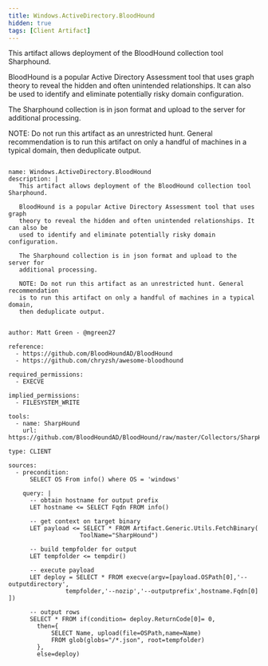 ```yaml
---
title: Windows.ActiveDirectory.BloodHound
hidden: true
tags: [Client Artifact]
---
```


This artifact allows deployment of the BloodHound collection tool Sharphound.

BloodHound is a popular Active Directory Assessment tool that uses graph
theory to reveal the hidden and often unintended relationships. It can also be
used to identify and eliminate potentially risky domain configuration.

The Sharphound collection is in json format and upload to the server for
additional processing.

NOTE: Do not run this artifact as an unrestricted hunt. General recommendation
is to run this artifact on only a handful of machines in a typical domain,
then deduplicate output.


<pre><code class="language-yaml">
name: Windows.ActiveDirectory.BloodHound
description: |
   This artifact allows deployment of the BloodHound collection tool Sharphound.

   BloodHound is a popular Active Directory Assessment tool that uses graph
   theory to reveal the hidden and often unintended relationships. It can also be
   used to identify and eliminate potentially risky domain configuration.

   The Sharphound collection is in json format and upload to the server for
   additional processing.

   NOTE: Do not run this artifact as an unrestricted hunt. General recommendation
   is to run this artifact on only a handful of machines in a typical domain,
   then deduplicate output.


author: Matt Green - @mgreen27

reference:
  - https://github.com/BloodHoundAD/BloodHound
  - https://github.com/chryzsh/awesome-bloodhound

required_permissions:
  - EXECVE

implied_permissions:
  - FILESYSTEM_WRITE

tools:
  - name: SharpHound
    url: https://github.com/BloodHoundAD/BloodHound/raw/master/Collectors/SharpHound.exe

type: CLIENT

sources:
  - precondition:
      SELECT OS From info() where OS = 'windows'

    query: |
      -- obtain hostname for output prefix
      LET hostname &lt;= SELECT Fqdn FROM info()

      -- get context on target binary
      LET payload &lt;= SELECT * FROM Artifact.Generic.Utils.FetchBinary(
                    ToolName="SharpHound")

      -- build tempfolder for output
      LET tempfolder &lt;= tempdir()

      -- execute payload
      LET deploy = SELECT * FROM execve(argv=[payload.OSPath[0],'--outputdirectory',
                tempfolder,'--nozip','--outputprefix',hostname.Fqdn[0] ])

      -- output rows
      SELECT * FROM if(condition= deploy.ReturnCode[0]= 0,
        then={
            SELECT Name, upload(file=OSPath,name=Name)
            FROM glob(globs="/*.json", root=tempfolder)
        },
        else=deploy)

</code></pre>

